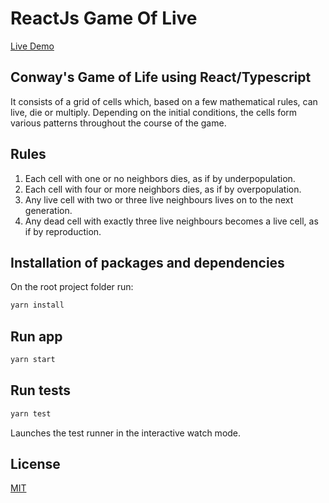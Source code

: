 # ReactJs Game Of Live 
[Live Demo](https://lester-burciaga.github.io/game_of_life/)

## Conway's Game of Life using React/Typescript

  It consists of a grid of cells which, based on a few mathematical rules,
can live, die or multiply. Depending on the initial conditions, the cells 
form various patterns throughout the course of the game.

## Rules

1. Each cell with one or no neighbors dies, as if by underpopulation.
2. Each cell with four or more neighbors dies, as if by overpopulation.
3. Any live cell with two or three live neighbours lives on to the next generation.
4. Any dead cell with exactly three live neighbours becomes a live cell, as if by reproduction.


## Installation of packages and dependencies 

On the root project folder run:

```bash
yarn install
```
## Run app

```bash
yarn start
```

## Run tests

```bash
yarn test
```
Launches the test runner in the interactive watch mode.


## License

[MIT](https://choosealicense.com/licenses/mit/)
